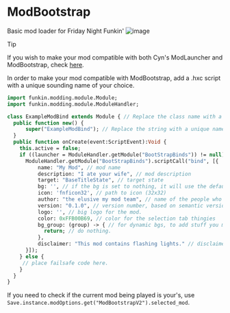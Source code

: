# ModBootstrap
 Basic mod loader for Friday Night Funkin'
![image](https://github.com/Burgerballs/ModBootstrap/assets/107233412/2323253b-c726-4504-be14-1ca1bcfad314)

> [!TIP]
> If you wish to make your mod compatible with both Cyn's ModLauncher and ModBootstrap, check [here](https://github.com/cyn0x8/ModLauncher?tab=readme-ov-file#compatibility).

In order to make your mod compatible with ModBootstrap, add a .hxc script with a unique sounding name of your choice.

``` hx
import funkin.modding.module.Module;
import funkin.modding.module.ModuleHandler;

class ExampleModBind extends Module { // Replace the class name with a unique name of your choice
  public function new() {
      super("ExampleModBind"); // Replace the string with a unique name of your choice
  }
  public function onCreate(event:ScriptEvent):Void {
    this.active = false;
    if ((launcher = ModuleHandler.getModule("BootStrapBinds")) != null) {
      ModuleHandler.getModule("BootStrapBinds").scriptCall("bind", [{
          name: "My Mod", // mod name
          description: "I ate your wife", // mod description
          target: "BaseTitleState", // target state
          bg: '', // if the bg is set to nothing, it will use the default bg
          icon: 'fnficon32', // path to icon (32x32)
          author: "the elusive my mod team", // name of the people who made the mod
          version: "0.1.0", // version number, based on semantic versions
          logo: '', // big logo for the mod.
          color: 0xFFB00B69, // color for the selection tab thingies
          bg_group: (group) -> { // for dynamic bgs, to add stuff you must do "group.add(myVar)"
            return; // do nothing.
          },
          disclaimer: "This mod contains flashing lights." // disclaimer, add anything you want here.
      }]);
    } else {
     // place failsafe code here.
    }
  }
}
```

If you need to check if the current mod being played is your's, use ``Save.instance.modOptions.get("ModBootstrapV2").selected_mod``.
